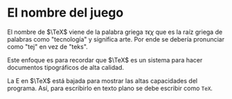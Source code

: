 # El nombre del juego

El nombre de $\TeX$ viene de la palabra griega $\tau\epsilon\chi$ que es la raíz griega de palabras como "tecnología" y significa arte. Por ende se debería pronunciar como "tej" en vez de "teks".

Este enfoque es para recordar que $\TeX$ es un sistema para hacer documentos tipográficos de alta calidad.

La E en $\TeX$ está bajada para mostrar las altas capacidades del programa. Así, para escribirlo en texto plano se debe escribir como `TeX`.

